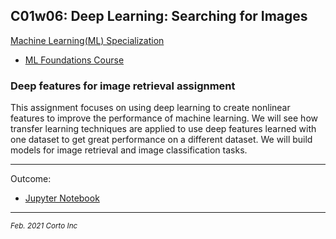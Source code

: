## C01w06: Deep Learning: Searching for Images

[Machine Learning(ML) Specialization](https://www.coursera.org/specializations/machine-learning)
  - [ML Foundations Course](https://www.coursera.org/learn/ml-foundations/home/welcome)

### Deep features for image retrieval assignment

This assignment focuses on using deep learning to create nonlinear features to improve the performance of machine learning. We will see how transfer learning techniques are applied to use deep features learned with one dataset to get great performance on a different dataset. We will build models for image retrieval and image classification tasks.


<hr />

Outcome:
  - [Jupyter Notebook](https://github.com/pascal-p/ML_UW_Spec/blob/main/C01/w06/C01w06_Deep%20Features%20for%20Image%20Retrieval.ipynb)

<hr />
<p><sub><em>Feb. 2021 Corto Inc</sub></em></p>
